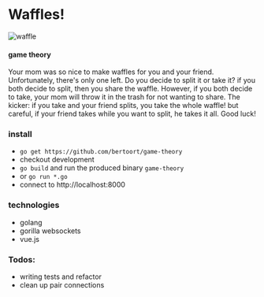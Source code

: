# Waffles!

![waffle](http://img1.wikia.nocookie.net/__cb20091130175110/swtoroff-topic/images/6/65/High_quality_waffle.png)

#### game theory
Your mom was so nice to make waffles for you and your friend. Unfortunately, there's only one left.
Do you decide to split it or take it? if you both decide to split, then you share the waffle. However,
if you both decide to take, your mom will throw it in the trash for not wanting to share.
The kicker: if you take and your friend splits, you take the whole waffle! but careful,
if your friend takes while you want to split, he takes it all. Good luck!

### install
* `go get https://github.com/bertoort/game-theory`
* checkout development
* `go build` and run the produced binary `game-theory`
* or `go run *.go`
* connect to http://localhost:8000

### technologies
* golang
* gorilla websockets
* vue.js

### Todos:
* writing tests and refactor
* clean up pair connections

